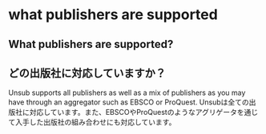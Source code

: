 # what publishers are supported

## What publishers are supported?

## どの出版社に対応していますか？

Unsub supports all publishers as well as a mix of publishers as you may have through an aggregator such as EBSCO or ProQuest. Unsubは全ての出版社に対応しています。また、EBSCOやProQuestのようなアグリゲータを通じて入手した出版社の組み合わせにも対応しています。
